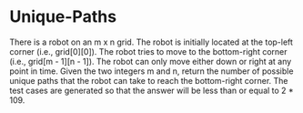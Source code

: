 # Unique-Paths
There is a robot on an m x n grid. The robot is initially located at the top-left corner (i.e., grid[0][0]). The robot tries to move to the bottom-right corner (i.e., grid[m - 1][n - 1]). The robot can only move either down or right at any point in time.  Given the two integers m and n, return the number of possible unique paths that the robot can take to reach the bottom-right corner.  The test cases are generated so that the answer will be less than or equal to 2 * 109.
